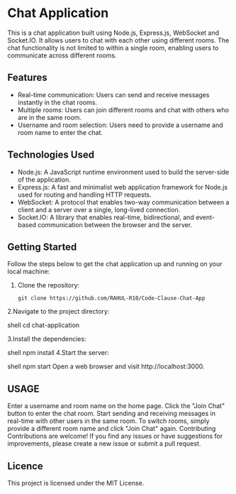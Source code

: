 # Chat Application

This is a chat application built using Node.js, Express.js, WebSocket and Socket.IO. It allows users to chat with each other using different rooms. The chat functionality is not limited to within a single room, enabling users to communicate across different rooms.

## Features

- Real-time communication: Users can send and receive messages instantly in the chat rooms.
- Multiple rooms: Users can join different rooms and chat with others who are in the same room.
- Username and room selection: Users need to provide a username and room name to enter the chat.

## Technologies Used

- Node.js: A JavaScript runtime environment used to build the server-side of the application.
- Express.js: A fast and minimalist web application framework for Node.js used for routing and handling HTTP requests.
- WebSocket: A protocol that enables two-way communication between a client and a server over a single, long-lived connection.
- Socket.IO: A library that enables real-time, bidirectional, and event-based communication between the browser and the server.

## Getting Started

Follow the steps below to get the chat application up and running on your local machine:

1. Clone the repository:

   ```shell
   git clone https://github.com/RAHUL-R10/Code-Clause-Chat-App
2.Navigate to the project directory:

   shell
      cd chat-application

3.Install the dependencies:

shell
npm install
4.Start the server:

shell
npm start
Open a web browser and visit http://localhost:3000.

## USAGE
Enter a username and room name on the home page.
Click the "Join Chat" button to enter the chat room.
Start sending and receiving messages in real-time with other users in the same room.
To switch rooms, simply provide a different room name and click "Join Chat" again.
Contributing
Contributions are welcome! If you find any issues or have suggestions for improvements, please create a new issue or submit a pull request.

## Licence 
This project is licensed under the MIT License.
